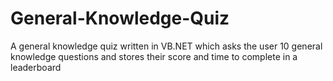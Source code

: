 # General-Knowledge-Quiz
A general knowledge quiz written in VB.NET which asks the user 10 general knowledge questions and stores their score and time to complete in a leaderboard
